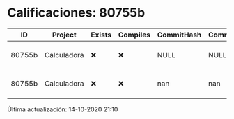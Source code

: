 # Calificaciones: 80755b
|ID|Project|Exists|Compiles|CommitHash|CommitDate|CheckDate|Comments|
|-|-|-|-|-|-|-|-|
|80755b|Calculadora|❌|❌|NULL|NULL|14-10-2020 21:10:46|No se encontró el archivo en PracticasComputacionI/Calculadora/Calculadora.cpp|
|80755b|Calculadora|❌|❌|nan|nan|13-10-2020 22:50:39|No se encontró el archivo en PracticasComputacionI/Calculadora/Calculadora.cpp|

Última actualización: 14-10-2020 21:10